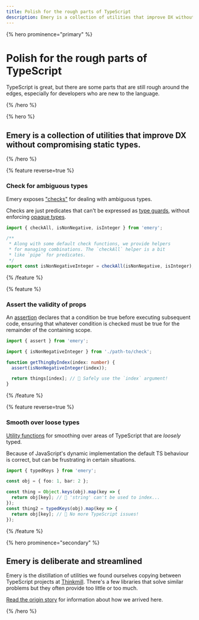 ```yaml
---
title: Polish for the rough parts of TypeScript
description: Emery is a collection of utilities that improve DX without compromising static types.
---
```


{% hero prominence="primary" %}

# Polish for the rough parts of TypeScript

TypeScript is great, but there are some parts that are still rough around the edges, especially for developers who are new to the language.

{% /hero %}

{% hero %}

## Emery is a collection of utilities that improve DX without compromising static types.

{% /hero %}

{% feature reverse=true %}

### Check for ambiguous types

Emery exposes ["checks"](/docs/checks) for dealing with ambiguous types.

Checks are just predicates that can't be expressed as [type&nbsp;guards](/docs/guards), without enforcing [opaque&nbsp;types](/docs/opaques).

```ts
import { checkAll, isNonNegative, isInteger } from 'emery';

/**
 * Along with some default check functions, we provide helpers
 * for managing combinations. The `checkAll` helper is a bit
 * like `pipe` for predicates.
 */
export const isNonNegativeInteger = checkAll(isNonNegative, isInteger);
```

{% /feature %}

{% feature %}

### Assert the validity of props

An [assertion](/docs/assertions) declares that a condition be true before executing subsequent code, ensuring that whatever condition is checked must be true for the remainder of the containing scope.

```ts
import { assert } from 'emery';

import { isNonNegativeInteger } from './path-to/check';

function getThingByIndex(index: number) {
  assert(isNonNegativeInteger(index));

  return things[index]; // 🎉 Safely use the `index` argument!
}
```

{% /feature %}

{% feature reverse=true %}

### Smooth over loose types

[Utility functions](/docs/utils) for smoothing over areas of TypeScript that are _loosely_ typed.

Because of JavaScript's dynamic implementation the default TS behaviour is correct, but can be frustrating in certain situations.

```ts
import { typedKeys } from 'emery';

const obj = { foo: 1, bar: 2 };

const thing = Object.keys(obj).map(key => {
  return obj[key]; // 🚨 'string' can't be used to index...
});
const thing2 = typedKeys(obj).map(key => {
  return obj[key]; // 🎉 No more TypeScript issues!
});
```

{% /feature %}

{% hero prominence="secondary" %}

## Emery is deliberate and streamlined

Emery is the distillation of utilities we found ourselves copying between TypeScript projects at [Thinkmill](https://thinkmill.com.au). There's a few libraries that solve similar problems but they often provide too little or too much.

[Read the origin story](/docs/origin-story) for information about how we arrived here.

{% /hero %}
